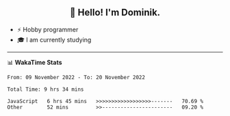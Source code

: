 <h2 align="center">👋 Hello! I'm Dominik.</h2>

- ⚡ Hobby programmer
- 🎓 I am currently studying

---
📊 **WakaTime Stats**
<!--START_SECTION:waka-->

```text
From: 09 November 2022 - To: 20 November 2022

Total Time: 9 hrs 34 mins

JavaScript   6 hrs 45 mins   >>>>>>>>>>>>>>>>>>-------   70.69 %
Other        52 mins         >>-----------------------   09.20 %
```

<!--END_SECTION:waka-->
